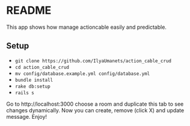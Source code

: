 # README

This app shows how manage actioncable easily and predictable.

## Setup

* `git clone https://github.com/IlyaUmanets/action_cable_crud`
* `cd action_cable_crud`
* `mv config/database.example.yml config/database.yml`
* `bundle install`
* `rake db:setup`
* `rails s`

Go to http://localhost:3000 choose a room and duplicate this tab to see changes dynamically.
Now you can create, remove (click X) and update message. Enjoy!
